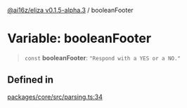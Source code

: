 [@ai16z/eliza v0.1.5-alpha.3](../index.md) / booleanFooter

# Variable: booleanFooter

> `const` **booleanFooter**: `"Respond with a YES or a NO."`

## Defined in

[packages/core/src/parsing.ts:34](https://github.com/chromindscan/eliza/blob/main/packages/core/src/parsing.ts#L34)
